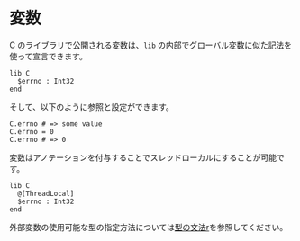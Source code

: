 # 変数

C のライブラリで公開される変数は、`lib` の内部でグローバル変数に似た記法を使って宣言できます。

```crystal
lib C
  $errno : Int32
end
```

そして、以下のように参照と設定ができます。

```crystal
C.errno # => some value
C.errno = 0
C.errno # => 0
```

変数はアノテーションを付与することでスレッドローカルにすることが可能です。

```crystal
lib C
  @[ThreadLocal]
  $errno : Int32
end
```

外部変数の使用可能な型の指定方法については[型の文法r](../type_grammar.html)を参照してください。
